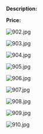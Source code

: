 **Description:**

**Price:**

![902.jpg](../images/902.jpg)

![903.jpg](../images/903.jpg)

![904.jpg](../images/904.jpg)

![905.jpg](../images/905.jpg)

![906.jpg](../images/906.jpg)

![907.jpg](../images/907.jpg)

![908.jpg](../images/908.jpg)

![909.jpg](../images/909.jpg)

![910.jpg](../images/910.jpg)